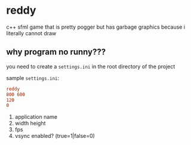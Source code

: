 # reddy
c++ sfml game that is pretty pogger but has garbage graphics because i literally cannot draw

## why program no runny???

you need to create a `settings.ini` in the root directory of the project

sample `settings.ini`:
```ini
reddy
800 600
120
0
```
1. application name
2. width height
3. fps
4. vsync enabled? (true=1|false=0)